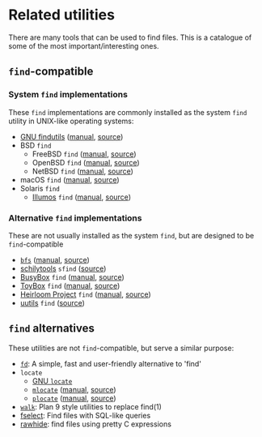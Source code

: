 # Related utilities

There are many tools that can be used to find files.
This is a catalogue of some of the most important/interesting ones.

## `find`-compatible

### System `find` implementations

These `find` implementations are commonly installed as the system `find` utility in UNIX-like operating systems:

- [GNU findutils](https://www.gnu.org/software/findutils/) ([manual](https://www.gnu.org/software/findutils/manual/html_node/find_html/index.html), [source](https://git.savannah.gnu.org/cgit/findutils.git))
- BSD `find`
  - FreeBSD `find` ([manual](https://www.freebsd.org/cgi/man.cgi?find(1)), [source](https://cgit.freebsd.org/src/tree/usr.bin/find))
  - OpenBSD `find` ([manual](https://man.openbsd.org/find.1), [source](https://cvsweb.openbsd.org/src/usr.bin/find/))
  - NetBSD `find` ([manual](https://man.netbsd.org/find.1), [source](http://cvsweb.netbsd.org/bsdweb.cgi/src/usr.bin/find/))
- macOS `find` ([manual](https://ss64.com/osx/find.html), [source](https://github.com/apple-oss-distributions/shell_cmds/tree/main/find))
- Solaris `find`
  - [Illumos](https://illumos.org/) `find` ([manual](https://illumos.org/man/1/find), [source](https://github.com/illumos/illumos-gate/blob/master/usr/src/cmd/find/find.c))

### Alternative `find` implementations

These are not usually installed as the system `find`, but are designed to be `find`-compatible

- [`bfs`](https://tavianator.com/projects/bfs.html) ([manual](https://man.archlinux.org/man/bfs.1), [source](https://github.com/tavianator/bfs))
- [schilytools](https://codeberg.org/schilytools/schilytools) `sfind` ([source](https://codeberg.org/schilytools/schilytools/src/branch/master/sfind))
- [BusyBox](https://busybox.net/) `find` ([manual](https://busybox.net/downloads/BusyBox.html#find), [source](https://git.busybox.net/busybox/tree/findutils/find.c))
- [ToyBox](https://landley.net/toybox/) `find` ([manual](http://landley.net/toybox/help.html#find), [source](https://github.com/landley/toybox/blob/master/toys/posix/find.c))
- [Heirloom Project](https://heirloom.sourceforge.net/) `find` ([manual](https://heirloom.sourceforge.net/man/find.1.html), [source](https://github.com/eunuchs/heirloom-project/blob/master/heirloom/heirloom/find/find.c))
- [uutils](https://uutils.github.io/) `find` ([source](https://github.com/uutils/findutils))

## `find` alternatives

These utilities are not `find`-compatible, but serve a similar purpose:

- [`fd`](https://github.com/sharkdp/fd): A simple, fast and user-friendly alternative to 'find'
- `locate`
  - [GNU `locate`](https://www.gnu.org/software/findutils/locate)
  - [`mlocate`](https://pagure.io/mlocate) ([manual](), [source](https://pagure.io/mlocate/tree/master))
  - [`plocate`](https://plocate.sesse.net/) ([manual](https://plocate.sesse.net/plocate.1.html), [source](https://git.sesse.net/?p=plocate))
- [`walk`](https://github.com/google/walk): Plan 9 style utilities to replace find(1)
- [fselect](https://github.com/jhspetersson/fselect): Find files with SQL-like queries
- [rawhide](https://github.com/raforg/rawhide): find files using pretty C expressions
